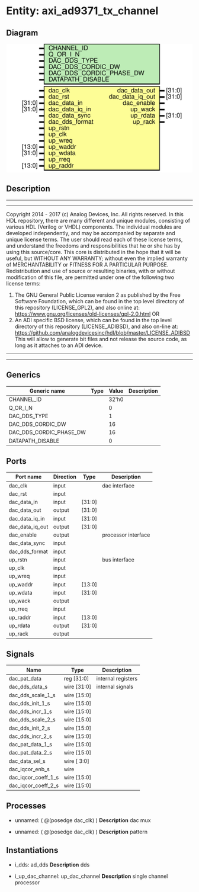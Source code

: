 # Entity: axi_ad9371_tx_channel

## Diagram

![Diagram](axi_ad9371_tx_channel.svg "Diagram")
## Description

***************************************************************************
 ***************************************************************************
 Copyright 2014 - 2017 (c) Analog Devices, Inc. All rights reserved.
 In this HDL repository, there are many different and unique modules, consisting
 of various HDL (Verilog or VHDL) components. The individual modules are
 developed independently, and may be accompanied by separate and unique license
 terms.
 The user should read each of these license terms, and understand the
 freedoms and responsibilities that he or she has by using this source/core.
 This core is distributed in the hope that it will be useful, but WITHOUT ANY
 WARRANTY; without even the implied warranty of MERCHANTABILITY or FITNESS FOR
 A PARTICULAR PURPOSE.
 Redistribution and use of source or resulting binaries, with or without modification
 of this file, are permitted under one of the following two license terms:
   1. The GNU General Public License version 2 as published by the
      Free Software Foundation, which can be found in the top level directory
      of this repository (LICENSE_GPL2), and also online at:
      <https://www.gnu.org/licenses/old-licenses/gpl-2.0.html>
 OR
   2. An ADI specific BSD license, which can be found in the top level directory
      of this repository (LICENSE_ADIBSD), and also on-line at:
      https://github.com/analogdevicesinc/hdl/blob/master/LICENSE_ADIBSD
      This will allow to generate bit files and not release the source code,
      as long as it attaches to an ADI device.
 ***************************************************************************
 ***************************************************************************
 
## Generics

| Generic name            | Type | Value | Description |
| ----------------------- | ---- | ----- | ----------- |
| CHANNEL_ID              |      | 32'h0 |             |
| Q_OR_I_N                |      | 0     |             |
| DAC_DDS_TYPE            |      | 1     |             |
| DAC_DDS_CORDIC_DW       |      | 16    |             |
| DAC_DDS_CORDIC_PHASE_DW |      | 16    |             |
| DATAPATH_DISABLE        |      | 0     |             |
## Ports

| Port name       | Direction | Type   | Description         |
| --------------- | --------- | ------ | ------------------- |
| dac_clk         | input     |        | dac interface       |
| dac_rst         | input     |        |                     |
| dac_data_in     | input     | [31:0] |                     |
| dac_data_out    | output    | [31:0] |                     |
| dac_data_iq_in  | input     | [31:0] |                     |
| dac_data_iq_out | output    | [31:0] |                     |
| dac_enable      | output    |        | processor interface |
| dac_data_sync   | input     |        |                     |
| dac_dds_format  | input     |        |                     |
| up_rstn         | input     |        | bus interface       |
| up_clk          | input     |        |                     |
| up_wreq         | input     |        |                     |
| up_waddr        | input     | [13:0] |                     |
| up_wdata        | input     | [31:0] |                     |
| up_wack         | output    |        |                     |
| up_rreq         | input     |        |                     |
| up_raddr        | input     | [13:0] |                     |
| up_rdata        | output    | [31:0] |                     |
| up_rack         | output    |        |                     |
## Signals

| Name                | Type           | Description         |
| ------------------- | -------------- | ------------------- |
| dac_pat_data        | reg     [31:0] | internal registers  |
| dac_dds_data_s      | wire [31:0]    | internal signals    |
| dac_dds_scale_1_s   | wire [15:0]    |                     |
| dac_dds_init_1_s    | wire [15:0]    |                     |
| dac_dds_incr_1_s    | wire [15:0]    |                     |
| dac_dds_scale_2_s   | wire [15:0]    |                     |
| dac_dds_init_2_s    | wire [15:0]    |                     |
| dac_dds_incr_2_s    | wire [15:0]    |                     |
| dac_pat_data_1_s    | wire [15:0]    |                     |
| dac_pat_data_2_s    | wire [15:0]    |                     |
| dac_data_sel_s      | wire [ 3:0]    |                     |
| dac_iqcor_enb_s     | wire           |                     |
| dac_iqcor_coeff_1_s | wire [15:0]    |                     |
| dac_iqcor_coeff_2_s | wire [15:0]    |                     |
## Processes
- unnamed: ( @(posedge dac_clk) )
**Description**
dac mux

- unnamed: ( @(posedge dac_clk) )
**Description**
pattern

## Instantiations

- i_dds: ad_dds
**Description**
dds

- i_up_dac_channel: up_dac_channel
**Description**
single channel processor

